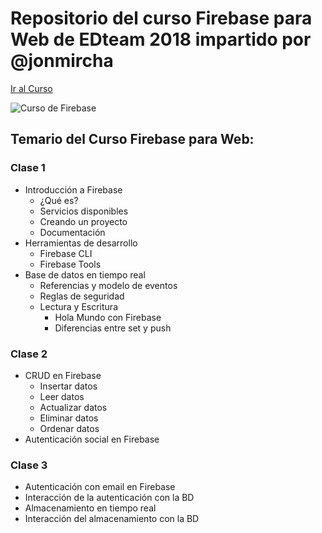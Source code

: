 # Repositorio del curso Firebase para Web de EDteam 2018 impartido por @jonmircha

[Ir al Curso](https://ed.team/cursos/firebase)

![Curso de Firebase](https://ed.team/sites/default/files/2018-06/firebase.jpg)

## Temario del Curso Firebase para Web:

### Clase 1

* Introducción a Firebase
  * ¿Qué es?
  * Servicios disponibles
  * Creando un proyecto
  * Documentación
* Herramientas de desarrollo
  * Firebase CLI
  * Firebase Tools
* Base de datos en tiempo real
  * Referencias y modelo de eventos
  * Reglas de seguridad
  * Lectura y Escritura
    * Hola Mundo con Firebase
    * Diferencias entre set y push

### Clase 2

* CRUD en Firebase
  * Insertar datos
  * Leer datos
  * Actualizar datos
  * Eliminar datos
  * Ordenar datos
* Autenticación social en Firebase

### Clase 3

* Autenticación con email en Firebase
* Interacción de la autenticación con la BD
* Almacenamiento en tiempo real
* Interacción del almacenamiento con la BD
